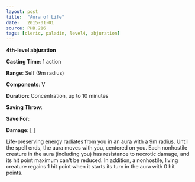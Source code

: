 ```yaml
---
layout: post
title:  "Aura of Life"
date:   2015-01-01
source: PHB.216
tags: [cleric, paladin, level4, abjuration]
---
```


**4th-level abjuration**

**Casting Time**: 1 action

**Range**: Self (9m radius)

**Components**: V

**Duration**: Concentration, up to 10 minutes

**Saving Throw**:

**Save For**:

**Damage**: [ ]

Life-preserving energy radiates from you in an aura with a 9m radius. Until the spell ends, the aura moves with you, centered on you. Each nonhostile creature in the aura (including you) has resistance to necrotic damage, and its hit point maximum can't be reduced. In addition, a nonhostile, living creature regains 1 hit point when it starts its turn in the aura with 0 hit points.
